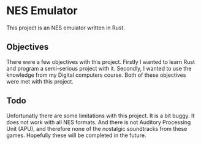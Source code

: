# NES Emulator
This project is an NES emulator written in Rust.

## Objectives
There were a few objectives with this project. Firstly I wanted to learn Rust and program a semi-serious project with it. Secondly, I wanted to use the knowledge from my Digital computers course. Both of these objectives were met with this project. 

## Todo
Unfortunatly there are some limitations with this project. It is a bit buggy. It does not work with all NES formats. And there is not Auditory Processing Unit (APU), and therefore none of the nostalgic soundtracks from these games. Hopefully these will be completed in the future.